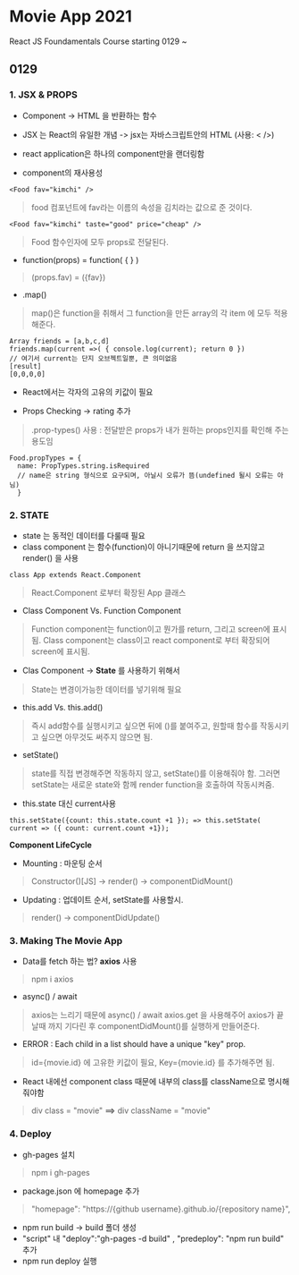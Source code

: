 # Movie App 2021

React JS Foundamentals Course
starting 0129 ~

## 0129
### 1. JSX & PROPS
* Component -> HTML 을 반환하는 함수 
* JSX 는 React의 유일한 개념
-> jsx는 자바스크립트안의 HTML (사용: < />)

* react application은 하나의 component만을 랜더링함
* component의 재사용성 
```
<Food fav="kimchi" />
```
> food 컴포넌트에 fav라는 이름의 속성을 김치라는 값으로 준 것이다.
```
<Food fav="kimchi" taste="good" price="cheap" />
```
> Food 함수인자에 모두 props로 전달된다.

* function(props) = function( { } )
> (props.fav) = ({fav})

* .map()
> map()은 function을 취해서 그 function을 만든 array의 각 item 에 모두 적용해준다.
```
Array friends = [a,b,c,d]
friends.map(current =>( { console.log(current); return 0 })
// 여기서 current는 단지 오브젝트일뿐, 큰 의미없음
[result]
[0,0,0,0]
```

* React에서는 각자의 고유의 키값이 필요

* Props Checking -> rating 추가
> .prop-types() 사용 : 전달받은 props가 내가 원하는 props인지를 확인해 주는 용도임
```
Food.propTypes = {
  name: PropTypes.string.isRequired
  // name은 string 형식으로 요구되며, 아닐시 오류가 뜸(undefined 될시 오류는 아님)
  }
```

### 2. STATE
* state 는 동적인 데이터를 다룰때 필요
* class component 는 함수(function)이 아니기때문에 return 을 쓰지않고 render() 을 사용
```
class App extends React.Component
```
> React.Component 로부터 확장된 App 클래스
* Class Component Vs. Function Component
> Function component는 function이고 뭔가를 return, 그리고 screen에 표시됨.
> Class component는 class이고 react component로 부터 확장되어 screen에 표시됨.

* Clas Component -> **State** 를 사용하기 위해서
> State는 변경이가능한 데이터를 넣기위해 필요

* this.add Vs. this.add()
> 즉시 add함수를 실행시키고 싶으면 뒤에 ()를 붙여주고, 원할때 함수를 작동시키고 싶으면 아무것도 써주지 않으면 됨.

* setState()
> state를 직접 변경해주면 작동하지 않고, setState()를 이용해줘야 함. 그러면 setState는 새로운 state와 함께 render function을 호출하여 작동시켜줌.
* this.state 대신 current사용
```
this.setState({count: this.state.count +1 }); => this.setState( current => ({ count: current.count +1});
```
**Component LifeCycle**
+ Mounting : 마운팅 순서
> Constructor()[JS] -> render() -> componentDidMount() 
* Updating : 업데이트 순서, setState를 사용할시.
> render() -> componentDidUpdate()

### 3. Making The Movie App
* Data를 fetch 하는 법? **axios** 사용
> npm i axios
* async() / await
> axios는 느리기 때문에 async() / await axios.get 을 사용해주어 axios가 끝날때 까지 기다린 후 componentDidMount()를 실행하게 만들어준다.
* ERROR : Each child in a list should have a unique "key" prop.
> id={movie.id} 에 고유한 키값이 필요, Key={movie.id} 를 추가해주면 됨.
* React 내에선 component class 때문에 내부의 class를 className으로 명시해줘야함
> div class = "movie" **==>** div className = "movie"

### 4. Deploy
* gh-pages 설치
> npm i gh-pages
* package.json 에 homepage 추가
> "homepage": "https://{github username}.github.io/{repository name}",
* npm run build -> build 폴더 생성
* "script" 내 "deploy":"gh-pages -d build" , "predeploy": "npm run build" 추가
* npm run deploy 실행
